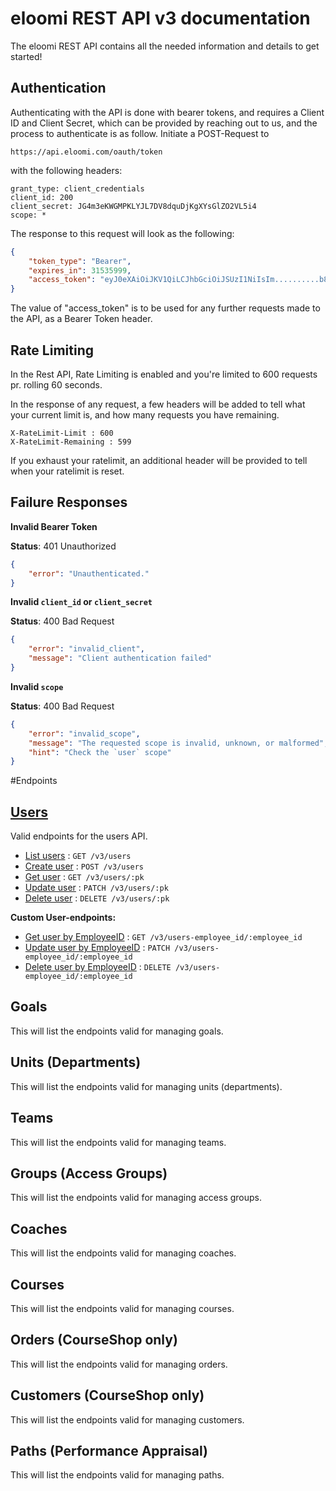 # eloomi REST API v3 documentation
The eloomi REST API contains all the needed information and details to get started!

## Authentication
Authenticating with the API is done with bearer tokens, and requires a Client ID and Client Secret, which can be provided by reaching out to us, and the process to authenticate is as follow.
Initiate a POST-Request to 
```
https://api.eloomi.com/oauth/token
```
with the following headers:
``` 
grant_type: client_credentials
client_id: 200
client_secret: JG4m3eKWGMPKLYJL7DV8dquDjKgXYsGlZO2VL5i4
scope: *
```
The response to this request will look as the following:
```json
{
    "token_type": "Bearer",
    "expires_in": 31535999,
    "access_token": "eyJ0eXAiOiJKV1QiLCJhbGciOiJSUzI1NiIsIm..........b8aICjumbWHvJs6tr1WZ74Y"
}
```
The value of "access_token" is to be used for any further requests made to the API, as a Bearer Token header.

## Rate Limiting
In the Rest API, Rate Limiting is enabled and you're limited to 600 requests pr. rolling 60 seconds.

In the response of any request, a few headers will be added to tell what your current limit is, and how many requests you have remaining.

```
X-RateLimit-Limit : 600
X-RateLimit-Remaining : 599
```
If you exhaust your ratelimit, an additional header will be provided to tell when your ratelimit is reset.


## Failure Responses
**Invalid Bearer Token**

**Status**: 401 Unauthorized
```json
{
    "error": "Unauthenticated."
}
```

**Invalid `client_id` or `client_secret`**

**Status**: 400 Bad Request 
```json
{
    "error": "invalid_client",
    "message": "Client authentication failed"
}
```

**Invalid `scope`**

**Status**: 400 Bad Request 
```json
{
    "error": "invalid_scope",
    "message": "The requested scope is invalid, unknown, or malformed",
    "hint": "Check the `user` scope"
}
```

#Endpoints 

## [Users](users/README.md)
Valid endpoints for the users API.
- [List users](users/get.md) : `GET /v3/users`
- [Create user](users/post.md) : `POST /v3/users`
- [Get user](users/pk/get.md) : `GET /v3/users/:pk`
- [Update user](users/pk/patch.md) : `PATCH /v3/users/:pk`
- [Delete user](users/pk/delete.md) : `DELETE /v3/users/:pk`

**Custom User-endpoints:**
- [Get user by EmployeeID](users/employee_id/get.md) : `GET /v3/users-employee_id/:employee_id` 
- [Update user by EmployeeID](users/employee_id/patch.md) : `PATCH /v3/users-employee_id/:employee_id` 
- [Delete user by EmployeeID](users/employee_id/delete.md) : `DELETE /v3/users-employee_id/:employee_id`




## Goals
This will list the endpoints valid for managing goals.


## Units (Departments)
This will list the endpoints valid for managing units (departments).


## Teams
This will list the endpoints valid for managing teams.


## Groups (Access Groups)
This will list the endpoints valid for managing access groups.


## Coaches
This will list the endpoints valid for managing coaches.


## Courses
This will list the endpoints valid for managing courses.


## Orders (CourseShop only)
This will list the endpoints valid for managing orders.


## Customers (CourseShop only)
This will list the endpoints valid for managing customers.


## Paths (Performance Appraisal)
This will list the endpoints valid for managing paths.
